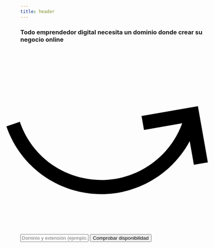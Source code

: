 ```yaml
---
title: header
---
```


<section class="flex flex-col items-center px-8 py-12 mb-16 bg-gray-200 lg:flex-row gap-x-8 gap-y-4">
	<h3 class="relative text-lg font-medium text-center uppercase md:w-full lg:w-2/5">
		Todo emprendedor digital necesita un dominio donde crear su negocio online
		<span class="hidden md:block md:absolute md:z-0 md:w-32">
			<svg
				version="1.1"
				class=""
				xmlns="http://www.w3.org/2000/svg"
				xmlns:xlink="http://www.w3.org/1999/xlink"
				x="0px"
				y="0px"
				viewbox="0 0 392.652 392.652"
				style="enable-background:new 0 0 392.652 392.652; transform: rotate(125deg)"
				xml:space="preserve"
			>
				<path
					d="M334.361,186.385C297.184,96.631,205.038,45.965,112.991,57.174l35.961-35.961L127.738,0L42.132,85.606l85.607,85.606
                            L148.952,150L90.94,91.987c86.954-23.72,180.327,20.467,215.705,105.878c24.497,59.141,16.531,125.338-21.308,177.078l24.215,17.709
                            c21.081-28.825,34.648-62.773,39.234-98.174C353.516,257.965,348.528,220.587,334.361,186.385z"
				/>
			</svg>
		</span>
	</h3>
	<div class="w-full lg:w-3/5">
		<form class="flex flex-col justify-around w-full gap-2 sm:flex-row" action="./">
			<input
				class="w-full px-4 py-3 text-xl font-semibold uppercase rounded focus:outline-none focus:ring focus:ring-gray-300"
				type="text"
				placeholder="Dominio y extensión (ejemplo.com)"
			/>
			<button
				class=" w-full p-4 text-white uppercase bg-black rounded shadow-md hover:shadow-inner"
			>
				Comprobar disponibilidad
			</button>
		</form>
	</div>
</section> 
